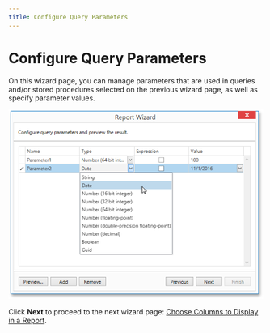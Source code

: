 ```yaml
---
title: Configure Query Parameters
---
```

# Configure Query Parameters
On this wizard page, you can manage parameters that are used in queries and/or stored procedures selected on the previous wizard page, as well as specify parameter values.

![wpf-report-designer-wizard-configure-query-parameters-set-type](../../../../../../images/Img125627.png)

Click **Next** to proceed to the next wizard page: [Choose Columns to Display in a Report](../../../../../../../interface-elements-for-desktop/articles/report-designer/report-designer-for-wpf/report-wizard/data-bound-report/choose-columns-to-display-in-a-report.md).